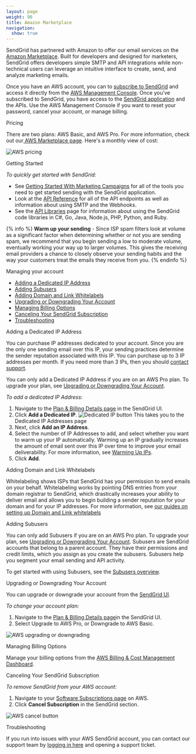 ```yaml
---
layout: page
weight: 90
title: Amazon Marketplace
navigation:
  show: true
---
```

SendGrid has partnered with Amazon to offer our email services on the [Amazon Marketplace](https://console.aws.amazon.com/). Built for developers and designed for marketers, SendGrid offers developers simple SMTP and API integrations while non-technical users can leverage an intuitive interface to create, send, and analyze marketing emails.

Once you have an AWS account, you can to [subscribe to SendGrid](https://aws.amazon.com/marketplace/pp/B074CQY6KB) and access it directly from the [AWS Management Console](https://console.aws.amazon.com/). Once you’ve subscribed to SendGrid, you have access to the [SendGrid application](https://app.sendgrid.com/) and the APIs. Use the AWS Management Console if you want to reset your password, cancel your account, or manage billing.

<page-anchor el="h3">
Pricing
</page-anchor>

There are two plans: AWS Basic, and AWS Pro. For more information, check out our[ AWS Marketplace page](https://aws.amazon.com/marketplace/pp/B074CQY6KB). Here's a monthly view of cost:

![]({{root_url}}/images/aws_pricing.png "AWS pricing")

<page-anchor el="h2">
Getting Started
</page-anchor>

*To quickly get started with SendGrid:*

- See [Getting Started With Marketing Campaigns]({{root_url}}/User_Guide/Marketing_Campaigns/getting_started.html) for all of the tools you need to get started sending with the SendGrid application.
- Look at the [API Reference]({{root_url}}/API_Reference/api_v3.html) for all of the API endpoints as well as information about using SMTP and the Webhooks.
- See the [API Libraries]({{root_url}}/Integrate/libraries.html) page for information about using the SendGrid code libraries in C#, Go, Java, Node.js, PHP, Python, and Ruby.

{% info %}
**Warm up your sending** - Since ISP spam filters look at volume as a significant factor when determining whether or not you are sending spam, we recommend that you begin sending a low to moderate volume, eventually working your way up to larger volumes. This gives the receiving email providers a chance to closely observe your sending habits and the way your customers treat the emails they receive from you.
{% endinfo %}

<page-anchor el="h2">
Managing your account
</page-anchor>

- [Adding a Dedicated IP Address](#-Adding-a-Dedicated-IP-Address)
- [Adding Subusers](#-Adding-Subusers)
- [Adding Domain and Link Whitelabels](#-Adding-Domain-and-Link-Whitelabels)
- [Upgrading or Downgrading Your Account](#-Upgrading-or-Downgrading-Your-Account)
- [Managing Billing Options](#-Managing-Billing-Options)
- [Canceling Your SendGrid Subscription](#-Canceling-Your-SendGrid-Subscription)
- [Troubleshooting](#-Troubleshooting)

<page-anchor el="h3">
Adding a Dedicated IP Address
</page-anchor>

You can purchase IP addresses dedicated to your account. Since you are the only one sending email over this IP, your sending practices determine the sender reputation associated with this IP. You can purchase up to 3 IP addresses per month. If you need more than 3 IPs, then you should [contact support](https://support.sendgrid.com/hc/en-us).

You can only add a Dedicated IP Address if you are on an AWS Pro plan. To upgrade your plan, see [Upgrading or Downgrading Your Account](#-Upgrading-or-Downgrading-Your-Account).

*To add a dedicated IP Address*:

1. Navigate to the [Plan & Billing Details page](https://app.sendgrid.com/settings/billing) in the SendGrid UI.
1. Click **Add a Dedicated IP**.
   ![]({{root_url}}/images/dedicated_ip_button.png "Dedicated IP button")
   This takes you to the Dedicated IP Addresses page
1. Next, click **Add an IP Address**.
1. Select the number of IP Addresses to add, and select whether you want to warm up your IP automatically. Warming up an IP gradually increases the amount of email sent over this IP over time to improve your email deliverability. For more information, see [Warming Up IPs]({{root_url}}/Classroom/Deliver/Delivery_Introduction/warming_up_ips.html).
1. Click **Add**.

<page-anchor el="h3">
Adding Domain and Link Whitelabels
</page-anchor>

Whitelabeling shows ISPs that SendGrid has your permission to send emails on your behalf. Whitelabeling works by pointing DNS entries from your domain registrar to SendGrid, which drastically increases your ability to deliver email and allows you to begin building a sender reputation for your domain and for your IP addresses. For more information, see [our guides on setting up Domain and Link whitelabels]({{root_url}}/User_Guide/Settings/Whitelabel/index.html)

<page-anchor el="h3">
Adding Subusers
</page-anchor>

You can only add Subusers if you are on an AWS Pro plan. To upgrade your plan, see [Upgrading or Downgrading Your Account](#-Upgrading-or-Downgrading-Your-Account). Subusers are SendGrid accounts that belong to a parent account. They have their permissions and credit limits, which you assign as you create the subusers. Subusers help you segment your email sending and API activity.

To get started with using Subusers, see the [Subusers overview]({{root_url}}/User_Guide/Settings/Subusers/index.html).

<page-anchor el="h3">
Upgrading or Downgrading Your Account
</page-anchor>

You can upgrade or downgrade your account from the [SendGrid UI](https://app.sendgrid.com/settings/billing).

*To change your account plan:*

1. Navigate to the [Plan & Billing Details page](https://app.sendgrid.com/settings/billing)in the SendGrid UI.
1. Select Upgrade to AWS Pro, or Downgrade to AWS Basic.

![]({{root_url}}/images/aws_upgrade.png "AWS upgrading or downgrading")

<page-anchor el="h3">
Managing Billing Options
</page-anchor>

Manage your billing options from the [AWS Billing & Cost Management Dashboard](https://console.aws.amazon.com/billing/).

<page-anchor el="h3">
Canceling Your SendGrid Subscription
</page-anchor>

*To remove SendGrid from your AWS account:*

1. Navigate to your [Software Subscriptions page](https://aws.amazon.com/marketplace/library?productType=saas&ref_=lbr_tab_saas) on AWS.
1. Click **Cancel Subscription** in the SendGrid section.

![]({{root_url}}/images/aws_cancel.png "AWS cancel button")

<page-anchor el="h3">
Troubleshooting
</page-anchor>

If you run into issues with your AWS SendGrid account, you can contact our support team by [logging in here](https://support.sendgrid.com) and opening a support ticket.
